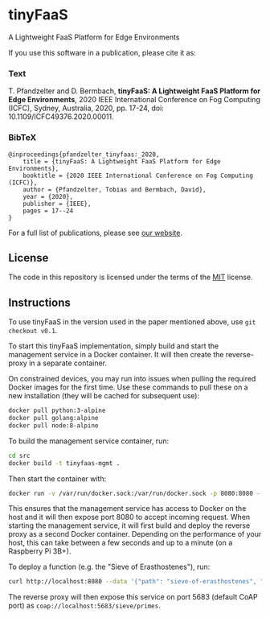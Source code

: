 # tinyFaaS

A Lightweight FaaS Platform for Edge Environments

If you use this software in a publication, please cite it as:

### Text

T. Pfandzelter and D. Bermbach, **tinyFaaS: A Lightweight FaaS Platform for Edge Environments**, 2020 IEEE International Conference on Fog Computing (ICFC), Sydney, Australia, 2020, pp. 17-24, doi: 10.1109/ICFC49376.2020.00011.

### BibTeX

```
@inproceedings{pfandzelter_tinyfaas:_2020,
	title = {tinyFaaS: A Lightweight FaaS Platform for Edge Environments},
	booktitle = {2020 IEEE International Conference on Fog Computing (ICFC)},
	author = {Pfandzelter, Tobias and Bermbach, David},
	year = {2020},
	publisher = {IEEE},
	pages = 17--24
}
```

For a full list of publications, please see [our website](https://www.mcc.tu-berlin.de/menue/forschung/publikationen/parameter/en/).

## License

The code in this repository is licensed under the terms of the [MIT](./LICENSE) license.

## Instructions

To use tinyFaaS in the version used in the paper mentioned above, use `git checkout v0.1`.

To start this tinyFaaS implementation, simply build and start the management service in a Docker container.
It will then create the reverse-proxy in a separate container.

On constrained devices, you may run into issues when pulling the required Docker images for the first time.
Use these commands to pull these on a new installation (they will be cached for subsequent use):

```bash
docker pull python:3-alpine
docker pull golang:alpine
docker pull node:8-alpine
```

To build the management service container, run:

```bash
cd src
docker build -t tinyfaas-mgmt .
```

Then start the container with:

```bash
docker run -v /var/run/docker.sock:/var/run/docker.sock -p 8080:8080 --name tinyfaas-mgmt -d tinyfaas-mgmt tinyfaas-mgmt
```

This ensures that the management service has access to Docker on the host and it will then expose port 8080 to accept incoming request.
When starting the management service, it will first build and deploy the reverse proxy as a second Docker container.
Depending on the performance of your host, this can take between a few seconds and up to a minute (on a Raspberry Pi 3B+).

To deploy a function (e.g. the "Sieve of Erasthostenes"), run:

```bash
curl http://localhost:8080 --data '{"path": "sieve-of-erasthostenes", "resource": "/sieve/primes", "entry": "sieve.js", "threads": 4}' -v
```

The reverse proxy will then expose this service on port 5683 (default CoAP port) as `coap://localhost:5683/sieve/primes`.